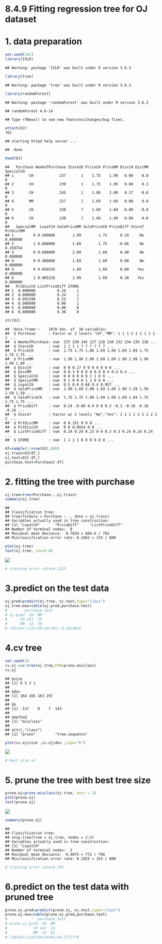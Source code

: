 8.4.9 Fitting regression tree for OJ dataset
================

# 1. data preparation

``` r
set.seed(101)
library(ISLR)
```

    ## Warning: package 'ISLR' was built under R version 3.6.3

``` r
library(tree)
```

    ## Warning: package 'tree' was built under R version 3.6.3

``` r
library(randomForest)
```

    ## Warning: package 'randomForest' was built under R version 3.6.3

    ## randomForest 4.6-14

    ## Type rfNews() to see new features/changes/bug fixes.

``` r
attach(OJ)
?OJ
```

    ## starting httpd help server ...

    ##  done

``` r
head(OJ)
```

    ##   Purchase WeekofPurchase StoreID PriceCH PriceMM DiscCH DiscMM SpecialCH
    ## 1       CH            237       1    1.75    1.99   0.00    0.0         0
    ## 2       CH            239       1    1.75    1.99   0.00    0.3         0
    ## 3       CH            245       1    1.86    2.09   0.17    0.0         0
    ## 4       MM            227       1    1.69    1.69   0.00    0.0         0
    ## 5       CH            228       7    1.69    1.69   0.00    0.0         0
    ## 6       CH            230       7    1.69    1.99   0.00    0.0         0
    ##   SpecialMM  LoyalCH SalePriceMM SalePriceCH PriceDiff Store7 PctDiscMM
    ## 1         0 0.500000        1.99        1.75      0.24     No  0.000000
    ## 2         1 0.600000        1.69        1.75     -0.06     No  0.150754
    ## 3         0 0.680000        2.09        1.69      0.40     No  0.000000
    ## 4         0 0.400000        1.69        1.69      0.00     No  0.000000
    ## 5         0 0.956535        1.69        1.69      0.00    Yes  0.000000
    ## 6         1 0.965228        1.99        1.69      0.30    Yes  0.000000
    ##   PctDiscCH ListPriceDiff STORE
    ## 1  0.000000          0.24     1
    ## 2  0.000000          0.24     1
    ## 3  0.091398          0.23     1
    ## 4  0.000000          0.00     1
    ## 5  0.000000          0.00     0
    ## 6  0.000000          0.30     0

``` r
str(OJ)
```

    ## 'data.frame':    1070 obs. of  18 variables:
    ##  $ Purchase      : Factor w/ 2 levels "CH","MM": 1 1 1 2 1 1 1 1 1 1 ...
    ##  $ WeekofPurchase: num  237 239 245 227 228 230 232 234 235 238 ...
    ##  $ StoreID       : num  1 1 1 1 7 7 7 7 7 7 ...
    ##  $ PriceCH       : num  1.75 1.75 1.86 1.69 1.69 1.69 1.69 1.75 1.75 1.75 ...
    ##  $ PriceMM       : num  1.99 1.99 2.09 1.69 1.69 1.99 1.99 1.99 1.99 1.99 ...
    ##  $ DiscCH        : num  0 0 0.17 0 0 0 0 0 0 0 ...
    ##  $ DiscMM        : num  0 0.3 0 0 0 0 0.4 0.4 0.4 0.4 ...
    ##  $ SpecialCH     : num  0 0 0 0 0 0 1 1 0 0 ...
    ##  $ SpecialMM     : num  0 1 0 0 0 1 1 0 0 0 ...
    ##  $ LoyalCH       : num  0.5 0.6 0.68 0.4 0.957 ...
    ##  $ SalePriceMM   : num  1.99 1.69 2.09 1.69 1.69 1.99 1.59 1.59 1.59 1.59 ...
    ##  $ SalePriceCH   : num  1.75 1.75 1.69 1.69 1.69 1.69 1.69 1.75 1.75 1.75 ...
    ##  $ PriceDiff     : num  0.24 -0.06 0.4 0 0 0.3 -0.1 -0.16 -0.16 -0.16 ...
    ##  $ Store7        : Factor w/ 2 levels "No","Yes": 1 1 1 1 2 2 2 2 2 2 ...
    ##  $ PctDiscMM     : num  0 0.151 0 0 0 ...
    ##  $ PctDiscCH     : num  0 0 0.0914 0 0 ...
    ##  $ ListPriceDiff : num  0.24 0.24 0.23 0 0 0.3 0.3 0.24 0.24 0.24 ...
    ##  $ STORE         : num  1 1 1 1 0 0 0 0 0 0 ...

``` r
df=sample(1:nrow(OJ),800)
oj.train=OJ[df,]
oj.test=OJ[-df,]
purchase.test=Purchase[-df]
```

# 2. fitting the tree with purchase

``` r
oj.tree=tree(Purchase~.,oj.train)
summary(oj.tree)
```

    ## 
    ## Classification tree:
    ## tree(formula = Purchase ~ ., data = oj.train)
    ## Variables actually used in tree construction:
    ## [1] "LoyalCH"       "PriceDiff"     "ListPriceDiff"
    ## Number of terminal nodes:  8 
    ## Residual mean deviance:  0.7634 = 604.6 / 792 
    ## Misclassification error rate: 0.1662 = 133 / 800

``` r
plot(oj.tree)
text(oj.tree, cex=0.8)
```

![](8.4.9-Fitting-regression-tree-for-OJ-dataset_files/figure-gfm/unnamed-chunk-2-1.png)<!-- -->

``` r
# training error rate=0.1525
```

# 3.predict on the test data

``` r
oj.pred=predict(oj.tree, oj.test,type="class")
oj.tree.mse=table(oj.pred,purchase.test)
#        purchase.test
# oj.pred  CH  MM
#      CH 151  35
#      MM  14  70
# (35+14)/(151+35+14+70)= 0.1814815
```

# 4.cv tree

``` r
set.seed(2)
cv.oj =cv.tree(oj.tree,FUN=prune.misclass)
cv.oj
```

    ## $size
    ## [1] 8 5 2 1
    ## 
    ## $dev
    ## [1] 164 165 163 297
    ## 
    ## $k
    ## [1] -Inf    0    7  143
    ## 
    ## $method
    ## [1] "misclass"
    ## 
    ## attr(,"class")
    ## [1] "prune"         "tree.sequence"

``` r
plot(cv.oj$size ,cv.oj$dev ,type="b")
```

![](8.4.9-Fitting-regression-tree-for-OJ-dataset_files/figure-gfm/unnamed-chunk-4-1.png)<!-- -->

``` r
# best size =2
```

# 5. prune the tree with best tree size

``` r
prune.oj=prune.misclass(oj.tree, best = 2)
plot(prune.oj)
text(prune.oj)
```

![](8.4.9-Fitting-regression-tree-for-OJ-dataset_files/figure-gfm/unnamed-chunk-5-1.png)<!-- -->

``` r
summary(prune.oj)
```

    ## 
    ## Classification tree:
    ## snip.tree(tree = oj.tree, nodes = 2:3)
    ## Variables actually used in tree construction:
    ## [1] "LoyalCH"
    ## Number of terminal nodes:  2 
    ## Residual mean deviance:  0.9675 = 772 / 798 
    ## Misclassification error rate: 0.1925 = 154 / 800

``` r
# training error rate=0.195
```

# 6.predict on the test data with pruned tree

``` r
prune.oj.pred=predict(prune.oj, oj.test,type="class")
prune.oj.mse=table(prune.oj.pred,purchase.test)
#              purchase.test
# prune.oj.pred  CH  MM
#            CH 141  24
#            MM  24  81
# (24+24)/(141+24+24+81)=0.1777778
```
